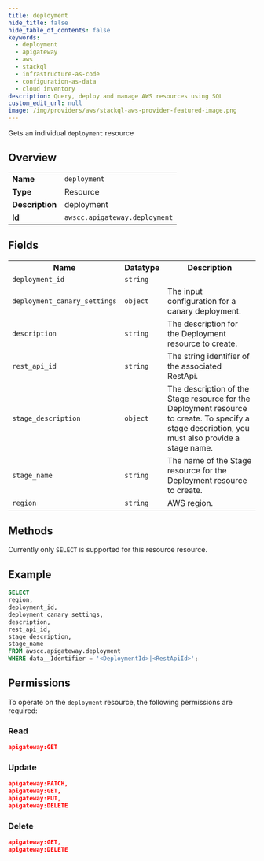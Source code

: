 ```yaml
---
title: deployment
hide_title: false
hide_table_of_contents: false
keywords:
  - deployment
  - apigateway
  - aws
  - stackql
  - infrastructure-as-code
  - configuration-as-data
  - cloud inventory
description: Query, deploy and manage AWS resources using SQL
custom_edit_url: null
image: /img/providers/aws/stackql-aws-provider-featured-image.png
---
```

Gets an individual <code>deployment</code> resource

## Overview
<table><tbody>
<tr><td><b>Name</b></td><td><code>deployment</code></td></tr>
<tr><td><b>Type</b></td><td>Resource</td></tr>
<tr><td><b>Description</b></td><td>deployment</td></tr>
<tr><td><b>Id</b></td><td><code>awscc.apigateway.deployment</code></td></tr>
</tbody></table>

## Fields
<table><tbody>
<tr><th>Name</th><th>Datatype</th><th>Description</th></tr>
<tr><td><code>deployment_id</code></td><td><code>string</code></td><td></td></tr>
<tr><td><code>deployment_canary_settings</code></td><td><code>object</code></td><td>The input configuration for a canary deployment.</td></tr>
<tr><td><code>description</code></td><td><code>string</code></td><td>The description for the Deployment resource to create.</td></tr>
<tr><td><code>rest_api_id</code></td><td><code>string</code></td><td>The string identifier of the associated RestApi.</td></tr>
<tr><td><code>stage_description</code></td><td><code>object</code></td><td>The description of the Stage resource for the Deployment resource to create. To specify a stage description, you must also provide a stage name.</td></tr>
<tr><td><code>stage_name</code></td><td><code>string</code></td><td>The name of the Stage resource for the Deployment resource to create.</td></tr>
<tr><td><code>region</code></td><td><code>string</code></td><td>AWS region.</td></tr>

</tbody></table>

## Methods
Currently only <code>SELECT</code> is supported for this resource resource.

## Example
```sql
SELECT
region,
deployment_id,
deployment_canary_settings,
description,
rest_api_id,
stage_description,
stage_name
FROM awscc.apigateway.deployment
WHERE data__Identifier = '<DeploymentId>|<RestApiId>';
```

## Permissions

To operate on the <code>deployment</code> resource, the following permissions are required:

### Read
```json
apigateway:GET
```

### Update
```json
apigateway:PATCH,
apigateway:GET,
apigateway:PUT,
apigateway:DELETE
```

### Delete
```json
apigateway:GET,
apigateway:DELETE
```

